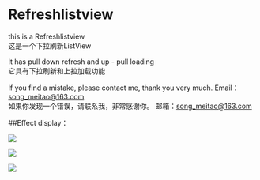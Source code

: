 # Refreshlistview

this is a Refreshlistview  
这是一个下拉刷新ListView  


It has pull down refresh and up - pull loading  
它具有下拉刷新和上拉加载功能  


If you find a mistake, please contact me, thank you very much.    Email：song_meitao@163.com  
如果你发现一个错误，请联系我，非常感谢你。                      邮箱：song_meitao@163.com  

##Effect display：  

![](https://github.com/songmeitao/Android-RefreshListView/raw/master/a.png)  

![](https://github.com/songmeitao/Android-RefreshListView/raw/master/b.png)  

![](https://github.com/songmeitao/Android-RefreshListView/raw/master/c.png)







